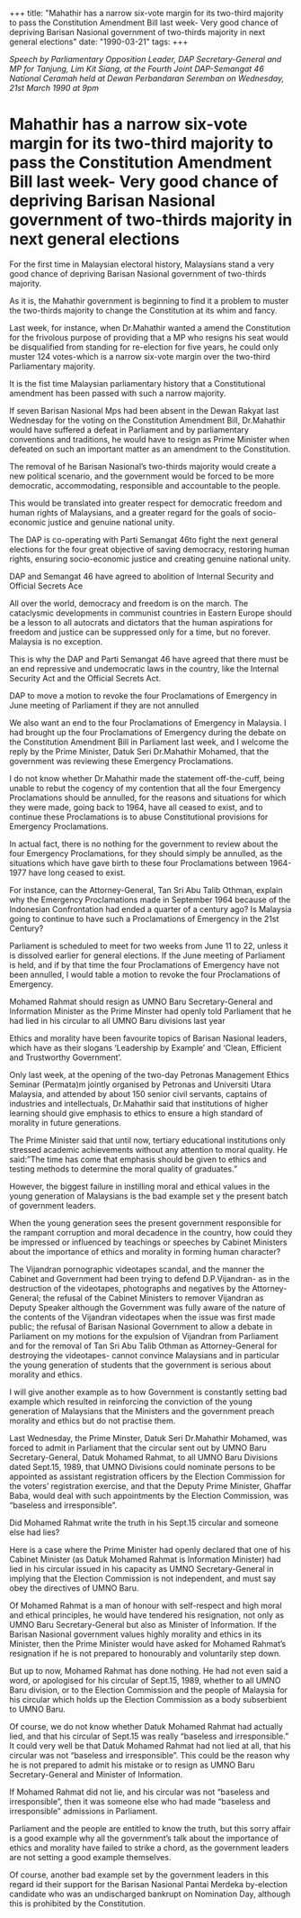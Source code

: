 +++ 
title: "Mahathir has a narrow six-vote margin for its two-third majority to pass the Constitution Amendment Bill last week- Very good chance of depriving Barisan Nasional government of two-thirds majority in next general elections"
date: "1990-03-21"
tags:
+++

_Speech by Parliamentary Opposition Leader, DAP Secretary-General and MP for Tanjung, Lim Kit Siang, at the Fourth Joint DAP-Semangat 46 National Ceramah held at Dewan Perbandaran Seremban on Wednesday, 21st March 1990 at 9pm_

# Mahathir has a narrow six-vote margin for its two-third majority to pass the Constitution Amendment Bill last week- Very good chance of depriving Barisan Nasional government of two-thirds majority in next general elections

For the first time in Malaysian electoral history, Malaysians stand a very good chance of depriving Barisan Nasional government of two-thirds majority.</u>

As it is, the Mahathir government is beginning to find it a problem to muster the two-thirds majority to change the Constitution at its whim and fancy.

Last week, for instance, when Dr.Mahathir wanted a amend the Constitution for the frivolous purpose of providing that a MP who resigns his seat would be disqualified from standing for re-election for five years, he could only muster 124 votes-which is a narrow six-vote margin over the two-third Parliamentary majority.

It is the fist time Malaysian parliamentary history that a Constitutional amendment has been passed with such a narrow majority.

If seven Barisan Nasional Mps had been absent in the Dewan Rakyat last Wednesday for the voting on the Constitution Amendment Bill, 
Dr.Mahathir would have suffered a defeat in Parliament and by parliamentary conventions and traditions, he would have to resign as Prime Minister when defeated on such an important matter as an amendment to the Constitution.

The removal of he Barisan Nasional’s two-thirds majority would create a new political scenario, and the government would be forced to be more democratic, accommodating, responsible and accountable to the people.

This would be translated into greater respect for democratic freedom and human rights of Malaysians, and a greater regard for the goals of socio-economic justice and genuine national unity.

The DAP is co-operating with Parti Semangat 46to fight the next general elections for the four great objective of saving democracy, restoring human rights, ensuring socio-economic justice and creating genuine national unity.

DAP and Semangat 46 have agreed to abolition of Internal Security and Official Secrets Ace

All over the world, democracy and freedom is on the march. The cataclysmic developments in communist countries in Eastern Europe should be a lesson to all autocrats and dictators that the human aspirations for freedom and justice can be suppressed only for a time, but no forever. Malaysia is no exception.

This is why the DAP and Parti Semangat 46 have agreed that there must be an end repressive and undemocratic laws in the country, like the Internal Security Act and the Official Secrets Act.

DAP to move a motion to revoke the four Proclamations of Emergency in June meeting of Parliament if they are not annulled

We also want an end to the four Proclamations of Emergency in Malaysia. I had brought up the four Proclamations of Emergency during the debate on the Constitution Amendment Bill in Parliament last week, and I welcome the reply by the Prime Minister, Datuk Seri Dr.Mahathir Mohamed, that the government was reviewing these Emergency Proclamations.

I do not know whether Dr.Mahathir made the statement off-the-cuff, being unable to rebut the cogency of my contention that all the four Emergency Proclamations should be annulled, for the reasons and situations for which they were made, going back to 1964, have all ceased to exist, and to continue these Proclamations is to abuse Constitutional provisions for Emergency Proclamations.

In actual fact, there is no nothing for the government to review about the four Emergency Proclamations, for they should simply be annulled, as the situations which have gave birth to these four Proclamations between 1964-1977 have long ceased to exist.

For instance, can the Attorney-General, Tan Sri Abu Talib Othman, explain why the Emergency Proclamations made in September 1964 because of the Indonesian Confrontation had ended a quarter of a century ago? Is Malaysia going to continue to have such a Proclamations of Emergency in the 21st Century?

Parliament is scheduled to meet for two weeks from June 11 to 22, unless it is dissolved earlier for general elections. If the June meeting of Parliament is held, and if by that time the four Proclamations of Emergency have not been annulled, I would table a motion to revoke the four Proclamations of Emergency.

Mohamed Rahmat should resign as UMNO Baru Secretary-General and Information Minister as the Prime Minster had openly told Parliament that he had lied in his circular to all UMNO Baru divisions last year

Ethics and morality have been favourite topics of Barisan Nasional leaders, which have as their slogans ‘Leadership by Example’ and ‘Clean, Efficient and Trustworthy Government’.

Only last week, at the opening of the two-day Petronas Management Ethics Seminar (Permata)m jointly organised by Petronas and Universiti Utara Malaysia, and attended by about 150 senior civil servants, captains of industries and intellectuals, Dr.Mahathir said that institutions of higher learning should give emphasis to ethics to ensure a high standard of morality in future generations.

The Prime Minister said that until now, tertiary educational institutions only stressed academic achievements without any attention to moral quality. He said:”The time has come that emphasis should be given to ethics and testing methods to determine the moral quality of graduates.”

However, the biggest failure in instilling moral and ethical values in the young generation of Malaysians is the bad example set y the present batch of government leaders.

When the young generation sees the present government responsible for the rampant corruption and moral decadence in the country, how could they be impressed or influenced by teachings or speeches by Cabinet Ministers about the importance of ethics and morality in forming human character?

The Vijandran pornographic videotapes scandal, and the manner the Cabinet and Government had been trying to defend D.P.Vijandran- as in the destruction of the videotapes, photographs and negatives by the Attorney-General; the refusal of the Cabinet Ministers to remover Vijandran as Deputy Speaker although the Government was fully aware of the nature of the contents of the Vijandran videotapes when the issue was first made public; the refusal of Barisan Nasional Government to allow a debate in Parliament on my motions for the expulsion of Vijandran from Parliament and for the removal of Tan Sri Abu Talib Othman as Attorney-General for destroying the videotapes- cannot convince Malaysians and in particular the young generation of students that the government is serious about morality and ethics.

I will give another example as to how Government is constantly setting bad example which resulted in reinforcing the conviction of the young generation of Malaysians that the Ministers and the government preach morality and ethics but do not practise them.

Last Wednesday, the Prime Minster, Datuk Seri Dr.Mahathir Mohamed, was forced to admit in Parliament that the circular sent out by UMNO Baru Secretary-General, Datuk Mohamed Rahmat,  to all UMNO Baru Divisions dated Sept.15, 1989, that UMNO Divisions could nominate persons to be appointed as assistant registration officers by the Election Commission for the voters’ registration exercise, and that the Deputy Prime Minister, Ghaffar Baba, would deal with such appointments by the Election Commission, was “baseless and irresponsible”.

Did Mohamed Rahmat write the truth in his Sept.15 circular and someone else had lies?

Here is a case where the Prime Minister had openly declared that one of his Cabinet Minister (as Datuk Mohamed Rahmat is Information Minister) had lied in his circular issued in his capacity as UMNO Secretary-General in implying that the Election Commission is not independent, and must say obey the directives of UMNO Baru.

Of Mohamed Rahmat is a man of honour with self-respect and high moral and ethical principles, he would have tendered his resignation, not only as UMNO Baru Secretary-General but also as Minister of Information. If the Barisan Nasional government values highly morality and ethics in its Minister, then the Prime Minister would have asked for Mohamed Rahmat’s resignation if he is not prepared to honourably and voluntarily step down.

But up to now, Mohamed Rahmat has done nothing. He had not even said a word, or apologised for his circular of Sept.15, 1989, whether to all UMNO Baru division, or to the Election Commission and the people of Malaysia for his circular which holds up the Election Commission as a body subserbient to UMNO Baru.

Of course, we do not know whether Datuk Mohamed Rahmat had actually lied, and that his circular of Sept.15 was really “baseless and irresponsible.” It could very well be that Datuk Mohamed Rahmat had not lied at all, that his circular was not “baseless and irresponsible”. This could be the reason why he is not prepared to admit his mistake or to resign as UMNO Baru Secretary-General and Minister of Information.

If Mohamed Rahmat did not lie, and his circular was not “baseless and irresponsible”, then it was someone else who had made “baseless and irresponsible” admissions in Parliament.

Parliament and the people are entitled to know the truth, but this sorry affair is a good example why all the government’s talk about the importance of ethics and morality have failed to strike a chord, as the government leaders are not setting a good example themselves.

Of course, another bad example set by the government leaders in this regard id their support for the Barisan Nasional Pantai Merdeka by-election candidate who was an undischarged bankrupt on Nomination Day, although this is prohibited by the Constitution.
 
